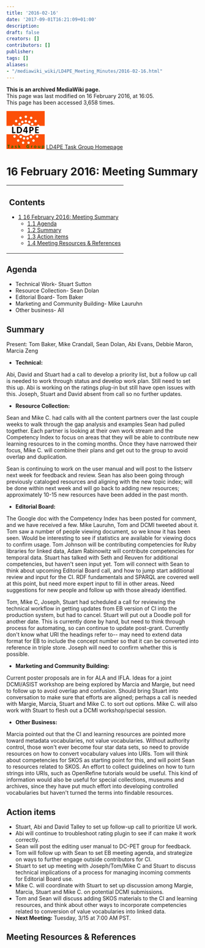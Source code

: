 ```yaml
---
title: '2016-02-16'
date: '2017-09-01T16:21:09+01:00'
description: 
draft: false
creators: []
contributors: []
publisher: 
tags: []
aliases:
- "/mediawiki_wiki/LD4PE_Meeting_Minutes/2016-02-16.html"
---
```


 **This is an archived MediaWiki page.**  
This page was last modified on 16 February 2016, at 16:05.  
This page has been accessed 3,658 times.

[<img alt="LD4PE logo" src="/mediawiki_wiki/images/Ld4pe.png" width="100" height="99">](/mediawiki_wiki/images/Ld4pe.png) [LD4PE Task Group Homepage](/mediawiki_wiki/Pet/ld4pe)

# 16 February 2016: Meeting Summary 
<table id="toc" class="toc">
  <tr>
    <td>
      <div id="toctitle">
        <h2>Contents</h2>
      </div>
      <ul>
        <li class="toclevel-1 tocsection-1">
          <a href="#16_February_2016:_Meeting_Summary"><span class="tocnumber">1</span> <span class="toctext">16 February 2016: Meeting Summary</span></a>
          <ul>
            <li class="toclevel-2 tocsection-2"><a href="#Agenda"><span class="tocnumber">1.1</span> <span class="toctext">Agenda</span></a></li>
            <li class="toclevel-2 tocsection-3"><a href="#Summary"><span class="tocnumber">1.2</span> <span class="toctext">Summary</span></a></li>
            <li class="toclevel-2 tocsection-4"><a href="#Action_items"><span class="tocnumber">1.3</span> <span class="toctext">Action items</span></a></li>
            <li class="toclevel-2 tocsection-5"><a href="#Meeting_Resources_.26_References"><span class="tocnumber">1.4</span> <span class="toctext">Meeting Resources &amp; References</span></a></li>
          </ul>
        </li>
      </ul>
    </td>
  </tr>
</table>


## Agenda 

- Technical Work- Stuart Sutton 
- Resource Collection- Sean Dolan
- Editorial Board- Tom Baker 
- Marketing and Community Building- Mike Lauruhn
- Other business- All

## Summary 

Present: Tom Baker, Mike Crandall, Sean Dolan, Abi Evans, Debbie Maron, Marcia Zeng

- **Technical:**

Abi, David and Stuart had a call to develop a priority list, but a follow up call is needed to work through status and develop work plan. Still need to set this up. Abi is working on the ratings plug-in but still have open issues with this. Joseph, Stuart and David absent from call so no further updates.

- **Resource Collection:**

Sean and Mike C. had calls with all the content partners over the last couple weeks to walk through the gap analysis and examples Sean had pulled together. Each partner is looking at their own work stream and the Competency Index to focus on areas that they will be able to contribute new learning resources to in the coming months. Once they have narrowed their focus, Mike C. will combine their plans and get out to the group to avoid overlap and duplication.

Sean is continuing to work on the user manual and will post to the listserv next week for feedback and review. Sean has also been going through previously cataloged resources and aligning with the new topic index; will be done within next week and will go back to adding new resources; approximately 10-15 new resources have been added in the past month.

- **Editorial Board:**

The Google doc with the Competency Index has been posted for comment, and we have received a few. Mike Lauruhn, Tom and DCMI tweeted about it. Tom saw a number of people viewing document, so we know it has been seen. Would be interesting to see if statistics are available for viewing docs to confirm usage. Tom Johnson will be contributing competencies for Ruby libraries for linked data, Adam Rabinowitz will contribute competencies for temporal data. Stuart has talked with Seth and Reuven for additional competencies, but haven't seen input yet. Tom will connect with Sean to think about upcoming Editorial Board call, and how to jump start additional review and input for the CI. RDF fundamentals and SPARQL are covered well at this point, but need more expert input to fill in other areas. Need suggestions for new people and follow up with those already identified.

Tom, Mike C, Joseph, Stuart had scheduled a call for reviewing the technical workflow in getting updates from EB version of CI into the production system, but had to cancel. Stuart will put out a Doodle poll for another date. This is currently done by hand, but need to think through process for automating, so can continue to update post-grant. Currently don't know what URI the headings refer to-- may need to extend data format for EB to include the concept number so that it can be converted into reference in triple store. Joseph will need to confirm whether this is possible.

- **Marketing and Community Building:**

Current poster proposals are in for ALA and IFLA. Ideas for a joint DCMI/ASIST workshop are being explored by Marcia and Margie, but need to follow up to avoid overlap and confusion. Should bring Stuart into conversation to make sure that efforts are aligned; perhaps a call is needed with Margie, Marcia, Stuart and Mike C. to sort out options. Mike C. will also work with Stuart to flesh out a DCMI workshop/special session.

- **Other Business:**

Marcia pointed out that the CI and learning resources are pointed more toward metadata vocabularies, not value vocabularies. Without authority control, those won't ever become four star data sets, so need to provide resources on how to convert vocabulary values into URIs. Tom will think about competencies for SKOS as starting point for this, and will point Sean to resources related to SKOS. An effort to collect guidelines on how to turn strings into URIs, such as OpenRefine tutorials would be useful. This kind of information would also be useful for special collections, museums and archives, since they have put much effort into developing controlled vocabularies but haven't turned the terms into findable resources.

## Action items 

- Stuart, Abi and David Talley to set up follow-up call to prioritize UI work.
- Abi will continue to troubleshoot rating plugin to see if can make it work correctly.
- Sean will post the editing user manual to DC-PET group for feedback.
- Tom will follow up with Sean to set EB meeting agenda, and strategize on ways to further engage outside contributors for CI.
- Stuart to set up meeting with Joseph/Tom/Mike C and Stuart to discuss technical implications of a process for managing incoming comments for Editorial Board use.
- Mike C. will coordinate with Stuart to set up discussion among Margie, Marcia, Stuart and Mike C. on potential DCMI submissions.
- Tom and Sean will discuss adding SKOS materials to the CI and learning resources, and think about other ways to incorporate competencies related to conversion of value vocabularies into linked data.
- **Next Meeting:** Tuesday, 3/15 at 7:00 AM PST.

## Meeting Resources & References 

